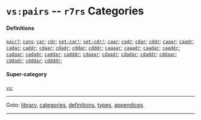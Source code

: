 

<a id='category__r7rs__vs_3a_pairs'></a>

# `vs:pairs` -- `r7rs` Categories


#### Definitions

[`pair?`](../../r7rs/definitions/pair_3f.md#definition__r7rs__pair_3f);
[`cons`](../../r7rs/definitions/cons.md#definition__r7rs__cons);
[`car`](../../r7rs/definitions/car.md#definition__r7rs__car);
[`cdr`](../../r7rs/definitions/cdr.md#definition__r7rs__cdr);
[`set-car!`](../../r7rs/definitions/set-car_21.md#definition__r7rs__set-car_21);
[`set-cdr!`](../../r7rs/definitions/set-cdr_21.md#definition__r7rs__set-cdr_21);
[`caar`](../../r7rs/definitions/caar.md#definition__r7rs__caar);
[`cadr`](../../r7rs/definitions/cadr.md#definition__r7rs__cadr);
[`cdar`](../../r7rs/definitions/cdar.md#definition__r7rs__cdar);
[`cddr`](../../r7rs/definitions/cddr.md#definition__r7rs__cddr);
[`caaar`](../../r7rs/definitions/caaar.md#definition__r7rs__caaar);
[`caadr`](../../r7rs/definitions/caadr.md#definition__r7rs__caadr);
[`cadar`](../../r7rs/definitions/cadar.md#definition__r7rs__cadar);
[`caddr`](../../r7rs/definitions/caddr.md#definition__r7rs__caddr);
[`cdaar`](../../r7rs/definitions/cdaar.md#definition__r7rs__cdaar);
[`cdadr`](../../r7rs/definitions/cdadr.md#definition__r7rs__cdadr);
[`cddar`](../../r7rs/definitions/cddar.md#definition__r7rs__cddar);
[`cdddr`](../../r7rs/definitions/cdddr.md#definition__r7rs__cdddr);
[`caaaar`](../../r7rs/definitions/caaaar.md#definition__r7rs__caaaar);
[`caaadr`](../../r7rs/definitions/caaadr.md#definition__r7rs__caaadr);
[`caadar`](../../r7rs/definitions/caadar.md#definition__r7rs__caadar);
[`caaddr`](../../r7rs/definitions/caaddr.md#definition__r7rs__caaddr);
[`cadaar`](../../r7rs/definitions/cadaar.md#definition__r7rs__cadaar);
[`cadadr`](../../r7rs/definitions/cadadr.md#definition__r7rs__cadadr);
[`caddar`](../../r7rs/definitions/caddar.md#definition__r7rs__caddar);
[`cadddr`](../../r7rs/definitions/cadddr.md#definition__r7rs__cadddr);
[`cdaaar`](../../r7rs/definitions/cdaaar.md#definition__r7rs__cdaaar);
[`cdaadr`](../../r7rs/definitions/cdaadr.md#definition__r7rs__cdaadr);
[`cdadar`](../../r7rs/definitions/cdadar.md#definition__r7rs__cdadar);
[`cdaddr`](../../r7rs/definitions/cdaddr.md#definition__r7rs__cdaddr);
[`cddaar`](../../r7rs/definitions/cddaar.md#definition__r7rs__cddaar);
[`cddadr`](../../r7rs/definitions/cddadr.md#definition__r7rs__cddadr);
[`cdddar`](../../r7rs/definitions/cdddar.md#definition__r7rs__cdddar);
[`cddddr`](../../r7rs/definitions/cddddr.md#definition__r7rs__cddddr);


#### Super-category

[`vs`](../../r7rs/categories/vs.md#category__r7rs__vs);

----

Goto: [library](../../r7rs/_index.md#library__r7rs), [categories](../../r7rs/categories/_index.md#toc__r7rs__categories), [definitions](../../r7rs/definitions/_index.md#toc__r7rs__definitions), [types](../../r7rs/types/_index.md#toc__r7rs__types), [appendices](../../r7rs/appendices/_index.md#toc__r7rs__appendices).

----

